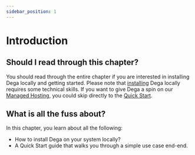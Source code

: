 ```yaml
---
sidebar_position: 1
---
```


# Introduction

## Should I read through this chapter?

You should read through the entire chapter if you are interested in installing Dega locally and getting started. Please note that [installing](installation) Dega locally requires some technical skills. If you want to give Dega a spin on our [Managed Hosting](/docs/introduction/managed-hosting), you could skip directly to the [Quick Start](quick-start).

## What is all the fuss about?

In this chapter, you learn about all the following:

- How to install Dega on your system locally?
- A Quick Start guide that walks you through a simple use case end-end.
